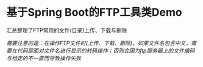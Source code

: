 # 基于Spring Boot的FTP工具类Demo

汇总整理了FTP常用的文件(目录)上传、下载与删除

*需要注意的是：在操作FTP文件时(上传、下载、删除)，如果文件名包含中文，需要在代码层面对文件名进行显示的转码操作；否则会因为ftp服务器上的文件编码与给定的不一直而导致操作失败*


